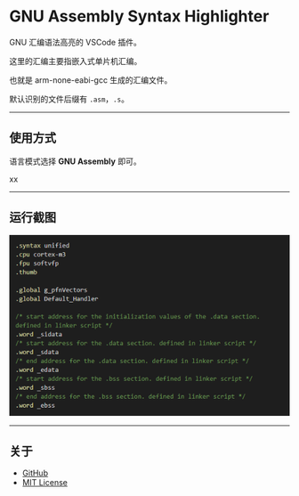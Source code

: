 # GNU Assembly Syntax Highlighter

GNU 汇编语法高亮的 VSCode 插件。

这里的汇编主要指嵌入式单片机汇编。

也就是 arm-none-eabi-gcc 生成的汇编文件。

默认识别的文件后缀有 `.asm`，`.s`。

---

## 使用方式

语言模式选择 **GNU Assembly** 即可。

xx

---

## 运行截图

![Syntax Highlighting Example1](images/img1.png)

---

## 关于

- [GitHub](https://github.com/demopath/gnu-asm-syntax)
- [MIT License](https://opensource.org/licenses/MIT)

